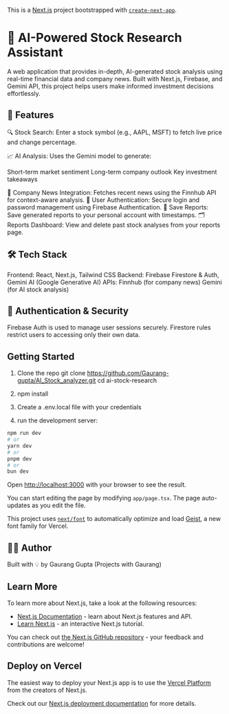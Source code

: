This is a [Next.js](https://nextjs.org) project bootstrapped with [`create-next-app`](https://nextjs.org/docs/app/api-reference/cli/create-next-app).

# 🧠 AI-Powered Stock Research Assistant
A web application that provides in-depth, AI-generated stock analysis using real-time financial data and company news. Built with Next.js, Firebase, and Gemini API, this project helps users make informed investment decisions effortlessly.

## 🚀 Features
🔍 Stock Search: Enter a stock symbol (e.g., AAPL, MSFT) to fetch live price and change percentage.

📈 AI Analysis: Uses the Gemini model to generate:

Short-term market sentiment
Long-term company outlook
Key investment takeaways

📰 Company News Integration: Fetches recent news using the Finnhub API for context-aware analysis.
🔐 User Authentication: Secure login and password management using Firebase Authentication.
💾 Save Reports: Save generated reports to your personal account with timestamps.
🗂️ Reports Dashboard: View and delete past stock analyses from your reports page.

## 🛠️ Tech Stack
Frontend: React, Next.js, Tailwind CSS
Backend: Firebase Firestore & Auth, Gemini AI (Google Generative AI)
APIs:
Finnhub (for company news)
Gemini (for AI stock analysis)

## 🔐 Authentication & Security
Firebase Auth is used to manage user sessions securely.
Firestore rules restrict users to accessing only their own data.



## Getting Started

1. Clone the repo
git clone https://github.com/Gaurang-gupta/AI_Stock_analyzer.git
cd ai-stock-research

2. npm install
3. Create a .env.local file with your credentials
4. run the development server:

```bash
npm run dev
# or
yarn dev
# or
pnpm dev
# or
bun dev
```

Open [http://localhost:3000](http://localhost:3000) with your browser to see the result.

You can start editing the page by modifying `app/page.tsx`. The page auto-updates as you edit the file.

This project uses [`next/font`](https://nextjs.org/docs/app/building-your-application/optimizing/fonts) to automatically optimize and load [Geist](https://vercel.com/font), a new font family for Vercel.

## 🧑‍💻 Author
Built with 💡 by Gaurang Gupta (Projects with Gaurang)

## Learn More

To learn more about Next.js, take a look at the following resources:

- [Next.js Documentation](https://nextjs.org/docs) - learn about Next.js features and API.
- [Learn Next.js](https://nextjs.org/learn) - an interactive Next.js tutorial.

You can check out [the Next.js GitHub repository](https://github.com/vercel/next.js) - your feedback and contributions are welcome!

## Deploy on Vercel

The easiest way to deploy your Next.js app is to use the [Vercel Platform](https://vercel.com/new?utm_medium=default-template&filter=next.js&utm_source=create-next-app&utm_campaign=create-next-app-readme) from the creators of Next.js.

Check out our [Next.js deployment documentation](https://nextjs.org/docs/app/building-your-application/deploying) for more details.
